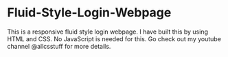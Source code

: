 # Fluid-Style-Login-Webpage
This is a responsive fluid style login webpage. I have built this by using HTML and CSS. No JavaScript is needed for this. Go check out my youtube channel @allcsstuff  for more details.
